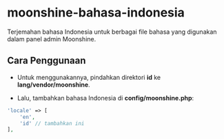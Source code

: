 # moonshine-bahasa-indonesia
Terjemahan bahasa Indonesia untuk berbagai file bahasa yang digunakan dalam panel admin Moonshine.

## Cara Penggunaan
- Untuk menggunakannya, pindahkan direktori **id** ke **lang/vendor/moonshine**.

- Lalu, tambahkan bahasa Indonesia di **config/moonshine.php**:

```php
'locale' => [
    'en',
    'id' // tambahkan ini
],
